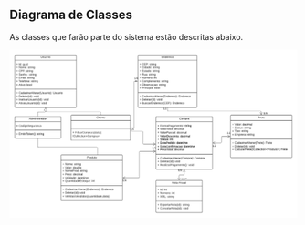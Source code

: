 ## Diagrama de Classes

<p align= "justify">
As classes que farão parte do sistema estão descritas abaixo.
<p>

![Diagrama de Casos de Uso](img/diagrama_de_classes.png)